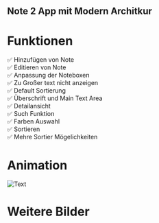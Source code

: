 <p><h2> Note 2 App mit Modern Architkur  </h2></p> 

# Funktionen
:white_check_mark: Hinzufügen von Note  
:white_check_mark: Editieren von Note  
:white_check_mark: Anpassung der Noteboxen  
:white_check_mark: Zu Großer text nicht anzeigen  
:white_check_mark: Default Sortierung    
:white_check_mark: Überschrift und Main Text Area  
:white_check_mark: Detailansicht   
:white_check_mark: Such Funktion  
:white_check_mark: Farben Auswahl  
:white_check_mark: Sortieren  
:white_check_mark: Mehre Sortier Mögelichkeiten  

# Animation

![Text](https://i.imgur.com/aWEQK97.gif)
# Weitere Bilder


